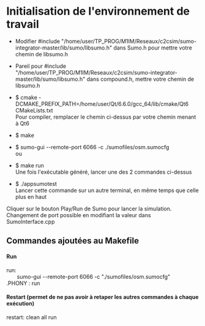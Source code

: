 # Initialisation de l'environnement de travail

- Modifier #include "/home/user/TP_PROG/M1IM/Reseaux/c2csim/sumo-integrator-master/lib/sumo/libsumo.h" dans Sumo.h pour mettre votre chemin de libsumo.h  

- Pareil pour #include "/home/user/TP_PROG/M1IM/Reseaux/c2csim/sumo-integrator-master/lib/sumo/libsumo.h" dans compound.h, mettre votre chemin de libsumo.h  

- $ cmake -DCMAKE_PREFIX_PATH=/home/user/Qt/6.6.0/gcc_64/lib/cmake/Qt6 CMakeLists.txt   
Pour compiler, remplacer le chemin ci-dessus par votre chemin menant à Qt6  

- $ make  

- $ sumo-gui --remote-port 6066 -c ./sumofiles/osm.sumocfg  
  ou  
- $ make run  
Une fois l'exécutable généré, lancer une des 2 commandes ci-dessus

- $ ./appsumotest  
Lancer cette commande sur un autre terminal, en même temps que celle plus en haut

Cliquer sur le bouton Play/Run de Sumo pour lancer la simulation.  
Changement de port possible en modifiant la valeur dans SumoInterface.cpp

## Commandes ajoutées au Makefile

#### Run
run:  
&nbsp; &nbsp; &nbsp; &nbsp;sumo-gui --remote-port 6066 -c "./sumofiles/osm.sumocfg"  
.PHONY : run  

#### Restart (permet de ne pas avoir à retaper les autres commandes à chaque exécution)
restart: clean all run
